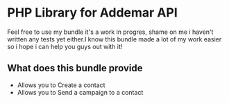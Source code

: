 # PHP Library for Addemar API

Feel free to use my bundle it's a work in progres, shame on me i haven't written any tests yet either.I know this bundle made a lot of my work easier so i hope i can help you guys out with it!

## What does this bundle provide

* Allows you to Create a contact
* Allows you to Send a campaign to a contact